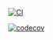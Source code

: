 [![CI](https://github.com/uvic-seng321/project-george/actions/workflows/ci.yml/badge.svg?branch=main)](https://github.com/uvic-seng321/project-george/actions/workflows/ci.yml)

[![codecov](https://codecov.io/gh/uvic-seng321/project-george/branch/main/graph/badge.svg?token=U1TXB9QH9T)](https://codecov.io/gh/uvic-seng321/project-george)
